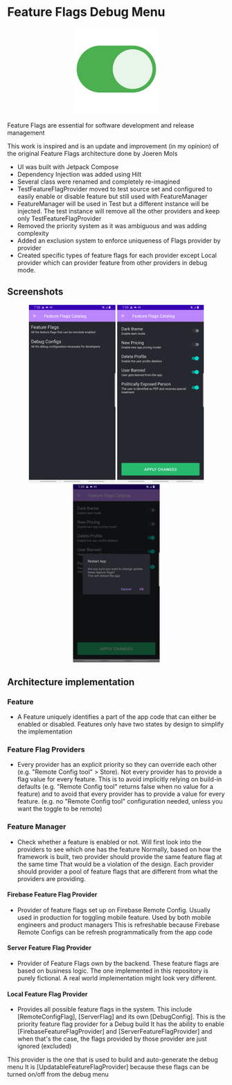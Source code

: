 # Feature Flags Debug Menu
<p align="center">
  <img src="https://github.com/rygelouv/FeatureFlags/blob/main/on-button.png" width="200">
</p>

Feature Flags are essential for software development and release management

This work is inspired and is an update and improvement (in my opinion) of the original Feature Flags architecture done by Joeren Mols
- UI was built with Jetpack Compose
- Dependency Injection was added using Hilt
- Several class were renamed and completely re-imagined
- TestFeatureFlagProvider moved to test source set and configured to easily enable or disable feature but still used with FeatureManager
- FeatureManager will be used in Test but a different instance will be injected. The test instance will remove all the other providers and keep only TestFeatureFlagProvider
- Removed the priority system as it was ambiguous and was adding complexity
- Added an exclusion system to enforce uniqueness of Flags provider by provider
- Created specific types of feature flags for each provider except Local provider which can provider feature from other providers in debug mode.

## Screenshots
<p align="center">
<img src="https://github.com/rygelouv/FeatureFlags/blob/main/screenshot-1648756729152.png" width="200">   <img src="https://github.com/rygelouv/FeatureFlags/blob/main/screenshot-1648756740397.png" width="200">   <img src="https://github.com/rygelouv/FeatureFlags/blob/main/screenshot-1648756748689.png" width="200">
</p>

## Architecture implementation

### Feature
- A Feature uniquely identifies a part of the app code that can either be enabled or disabled.
Features only have two states by design to simplify the implementation

### Feature Flag Providers
- Every provider has an explicit priority so they can override each other (e.g. "Remote Config tool" > Store).
Not every provider has to provide a flag value for every feature. This is to avoid implicitly relying on build-in
defaults (e.g. "Remote Config tool" returns false when no value for a feature) and to avoid that every provider has to provide a
value for every feature. (e.g. no "Remote Config tool" configuration needed, unless you want the toggle to be remote)

### Feature Manager
- Check whether a feature is enabled or not. Will first look into the providers to see which one has the feature
  Normally, based on how the framework is built, two provider should provide the same feature flag at the same time
  That would be a violation of the design. Each provider should provider a pool of feature flags that are different
  from what the providers are providing.

#### Firebase Feature Flag Provider
- Provider of feature flags set up on Firebase Remote Config. Usually used in production for toggling
mobile feature. Used by both mobile engineers and product managers
This is refreshable because Firebase Remote Configs can be refresh programmatically from the app code
#### Server Feature Flag Provider
- Provider of Feature Flags own by the backend. These feature flags are based on business logic.
The one implemented in this repository is purely fictional. A real world implementation might look very different.
#### Local Feature Flag Provider
- Provides all possible feature flags in the system. This include [RemoteConfigFlag], [ServerFlag]
and its own [DebugConfig]. This is the priority feature flag provider for a Debug build
It has the ability to enable [FirebaseFeatureFlagProvider] and [ServerFeatureFlagProvider] and when
that's the case, the flags provided by those provider are just ignored (excluded)

This provider is the one that is used to build and auto-generate the debug menu
It is [UpdatableFeatureFlagProvider] because these flags can be turned on/off from the debug menu